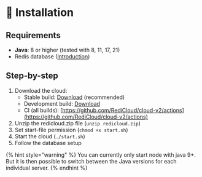 # 🔧 Installation

## Requirements

* **Java**: 8 or higher (tested with 8, 11, 17, 21)
* Redis database ([Introduction](https://www.digitalocean.com/community/tutorials/how-to-install-and-secure-redis-on-debian-10))

## Step-by-step

1. Download the cloud:
   * Stable build: [Download](https://api.redicloud.dev/v2/files/master/latest/redicloud.zip) (recommended)
   * Development build: [Download](https://api.redicloud.dev/v2/files/dev/latest/redicloud.zip)
   * CI (all builds): [https://github.com/RediCloud/cloud-v2/actions](https://github.com/RediCloud/cloud-v2/actions)
2. Unzip the redicloud.zip file (`unzip redicloud.zip`)
3. Set start-file permission (`chmod +x start.sh`)
4. Start the cloud (`./start.sh`)
5. Follow the database setup

{% hint style="warning" %}
You can currently only start node with java 9+. But it is then possible to switch between the Java versions for each individual server.
{% endhint %}
